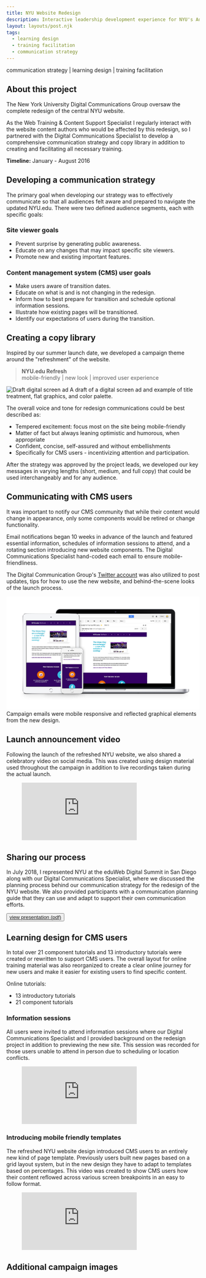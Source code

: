 ```yaml
---
title: NYU Website Redesign
description: Interactive leadership development experience for NYU's Administrative Management Council
layout: layouts/post.njk
tags:
  - learning design
  - training facilitation
  - communication strategy
---
```


communication strategy | learning design | training facilitation

## About this project

The New York University Digital Communications Group oversaw the complete redesign of the central NYU website.

As the Web Training & Content Support Specialist I regularly interact with the website content authors who would be affected by this redesign, so I partnered with the Digital Communications Specialist to develop a comprehensive communication strategy and copy library in addition to creating and facilitating all necessary training.

**Timeline:** January - August 2016

## Developing a communication strategy

The primary goal when developing our strategy was to effectively communicate so that all audiences felt aware and prepared to navigate the updated NYU.edu. There were two defined audience segments, each with specific goals:

### Site viewer goals

- Prevent surprise by generating public awareness.
- Educate on any changes that may impact specific site viewers.
- Promote new and existing important features.

### Content management system (CMS) user goals

- Make users aware of transition dates.
- Educate on what is and is not changing in the redesign.
- Inform how to best prepare for transition and schedule optional information sessions.
- Illustrate how existing pages will be transitioned.
- Identify our expectations of users during the transition.

## Creating a copy library

Inspired by our summer launch date, we developed a campaign theme around the "refreshment" of the website.

<blockquote>
<strong>NYU.edu Refresh</strong><br/>
mobile-friendly | new look | improved user experience
</blockquote>

![Draft digital screen ad](/nyu-website-redesign/img/refresh-digital-screen.png)
A draft of a digital screen ad and example of title treatment, flat graphics, and color palette.

The overall voice and tone for redesign communications could be best described as:

- Tempered excitement: focus most on the site being mobile-friendly
- Matter of fact but always leaning optimistic and humorous, when appropriate
- Confident, concise, self-assured and without embellishments
- Specifically for CMS users - incentivizing attention and participation.

After the strategy was approved by the project leads, we developed our key messages in varying lengths (short, medium, and full copy) that could be used interchangeably and for any audience.

## Communicating with CMS users

It was important to notify our CMS community that while their content would change in appearance, only some components would be retired or change functionality.

Email notifications began 10 weeks in advance of the launch and featured essential information, schedules of information sessions to attend, and a rotating section introducing new website components. The Digital Communications Specialist hand-coded each email to ensure mobile-friendliness.

The Digital Communication Group's [Twitter account](https://twitter.com/NYUdigicomm) was also utilized to post updates, tips for how to use the new website, and behind-the-scene looks of the launch process.

![Campaign email mockups](/posts/nyu-website-redesign//img/nyu-refresh.jpg)
Campaign emails were mobile responsive and reflected graphical elements from the new design.

## Launch announcement video

Following the launch of the refreshed NYU website, we also shared a celebratory video on social media. This was created using design material used throughout the campaign in addition to live recordings taken during the actual launch.

<!-- blank line -->
<figure class="video">
  <iframe src="https://www.youtube.com/embed/Alc7AhymB9o" frameborder="0" allowfullscreen="true"> </iframe>
</figure>
<!-- blank line -->

## Sharing our process

In July 2018, I represented NYU at the eduWeb Digital Summit in San Diego along with our Digital Communications Specialist, where we discussed the planning process behind our communication strategy for the redesign of the NYU website. We also provided participants with a communication planning guide that they can use and adapt to support their own communication efforts.

<button class="btn"><a href="{{ 'https://drive.google.com/open?id=1RkxrW5hiMCZPEOlwTxjhkT3zTNeM34kR' | url }}">view presentation (pdf)</a></button>

## Learning design for CMS users

In total over 21 component tutorials and 13 introductory tutorials were created or rewritten to support CMS users. The overall layout for online training material was also reorganized to create a clear online journey for new users and make it easier for existing users to find specific content.

Online tutorials:

- 13 introductory tutorials
- 21 component tutorials

### Information sessions

All users were invited to attend information sessions where our Digital Communications Specialist and I provided background on the redesign project in addition to previewing the new site. This session was recorded for those users unable to attend in person due to scheduling or location conflicts.

<!-- blank line -->
<figure class="video">
  <iframe src="https://www.youtube.com/embed/elSDkSizItc" frameborder="0" allowfullscreen="true"> </iframe>
</figure>
<!-- blank line -->

### Introducing mobile friendly templates

The refreshed NYU website design introduced CMS users to an entirely new kind of page template. Previously users built new pages based on a grid layout system, but in the new design they have to adapt to templates based on percentages. This video was created to show CMS users how their content reflowed across various screen breakpoints in an easy to follow format.

<!-- blank line -->
<figure class="video">
  <iframe src="https://www.youtube.com/embed/2wfCdF_lg2o" frameborder="0" allowfullscreen="true"> </iframe>
</figure>
<!-- blank line -->

## Additional campaign images
